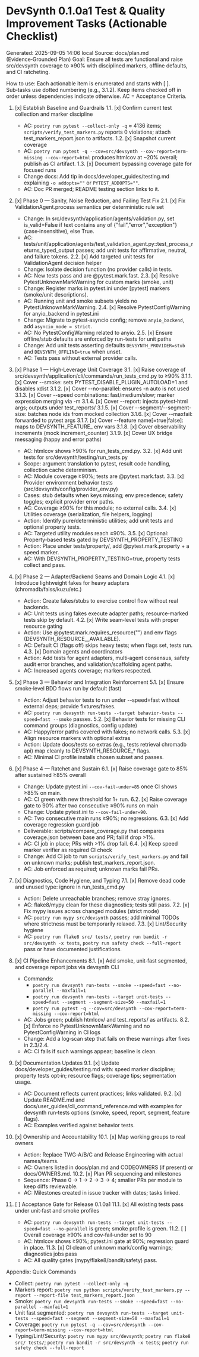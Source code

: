 # DevSynth 0.1.0a1 Test & Quality Improvement Tasks (Actionable Checklist)

Generated: 2025-09-05 14:06 local
Source: docs/plan.md (Evidence‑Grounded Plan)
Goal: Ensure all tests are functional and raise src/devsynth coverage to ≥90% with disciplined markers, offline defaults, and CI ratcheting.

How to use: Each actionable item is enumerated and starts with [ ]. Sub‑tasks use dotted numbering (e.g., 3.1.2). Keep items checked off in order unless dependencies indicate otherwise. AC = Acceptance Criteria.

1. [x] Establish Baseline and Guardrails
1.1. [x] Confirm current test collection and marker discipline
    - AC: `poetry run pytest --collect-only -q` ≈ 4136 items; `scripts/verify_test_markers.py` reports 0 violations; attach test_markers_report.json to artifacts.
1.2. [x] Snapshot current coverage
    - AC: `poetry run pytest -q --cov=src/devsynth --cov-report=term-missing --cov-report=html` produces htmlcov at ~20% overall; publish as CI artifact.
1.3. [x] Document bypassing coverage gate for focused runs
    - Change docs: Add tip in docs/developer_guides/testing.md explaining `-o addopts=""` or `PYTEST_ADDOPTS=""`.
    - AC: Doc PR merged; README testing section links to it.

2. [x] Phase 0 — Sanity, Noise Reduction, and Failing Test Fix
2.1. [x] Fix ValidationAgent.process semantics per deterministic rule set
    - Change: In src/devsynth/application/agents/validation.py, set is_valid=False if text contains any of {"fail","error","exception"} (case‑insensitive), else True.
    - AC: tests/unit/application/agents/test_validation_agent.py::test_process_returns_typed_output passes; add unit tests for affirmative, neutral, and failure tokens.
2.2. [x] Add targeted unit tests for ValidationAgent decision helper
    - Change: Isolate decision function (no provider calls) in tests.
    - AC: New tests pass and are @pytest.mark.fast.
2.3. [x] Resolve PytestUnknownMarkWarning for custom marks (smoke, unit)
    - Change: Register marks in pytest.ini under [pytest] markers (smoke/unit descriptions).
    - AC: Running unit and smoke subsets yields no PytestUnknownMarkWarning.
2.4. [x] Resolve PytestConfigWarning for anyio_backend in pytest.ini
    - Change: Migrate to pytest‑asyncio config; remove `anyio_backend`, add `asyncio_mode = strict`.
    - AC: No PytestConfigWarning related to anyio.
2.5. [x] Ensure offline/stub defaults are enforced by run-tests for unit paths
    - Change: Add unit tests asserting defaults `DEVSYNTH_PROVIDER=stub` and `DEVSYNTH_OFFLINE=true` when unset.
    - AC: Tests pass without external provider calls.

3. [x] Phase 1 — High‑Leverage Unit Coverage
3.1. [x] Raise coverage of src/devsynth/application/cli/commands/run_tests_cmd.py to ≥90%
3.1.1. [x] Cover --smoke: sets PYTEST_DISABLE_PLUGIN_AUTOLOAD=1 and disables xdist
3.1.2. [x] Cover --no-parallel: ensures -n auto is not used
3.1.3. [x] Cover --speed combinations: fast/medium/slow; marker expression merging via -m
3.1.4. [x] Cover --report: injects pytest‑html args; outputs under test_reports/
3.1.5. [x] Cover --segment/--segment-size: batches node ids from mocked collection
3.1.6. [x] Cover --maxfail: forwarded to pytest args
3.1.7. [x] Cover --feature name[=true|false]: maps to DEVSYNTH_FEATURE_<NAME> env vars
3.1.8. [x] Cover observability increments (mock increment_counter)
3.1.9. [x] Cover UX bridge messaging (happy and error paths)
    - AC: htmlcov shows ≥90% for run_tests_cmd.py.
3.2. [x] Add unit tests for src/devsynth/testing/run_tests.py
    - Scope: argument translation to pytest, result code handling, collection cache determinism.
    - AC: Module coverage ≥90%; tests are @pytest.mark.fast.
3.3. [x] Provider environment behavior tests (src/devsynth/config/provider_env.py)
    - Cases: stub defaults when keys missing; env precedence; safety toggles; explicit provider error paths.
    - AC: Coverage ≥90% for this module; no external calls.
3.4. [x] Utilities coverage (serialization, file helpers, logging)
    - Action: Identify pure/deterministic utilities; add unit tests and optional property tests.
    - AC: Targeted utility modules reach ≥90%.
3.5. [x] Optional: Property‑based tests gated by DEVSYNTH_PROPERTY_TESTING
    - Action: Place under tests/property/, add @pytest.mark.property + a speed marker.
    - AC: With DEVSYNTH_PROPERTY_TESTING=true, property tests collect and pass.

4. [x] Phase 2 — Adapter/Backend Seams and Domain Logic
4.1. [x] Introduce lightweight fakes for heavy adapters (chromadb/faiss/kuzu/etc.)
    - Action: Create fakes/stubs to exercise control flow without real backends.
    - AC: Unit tests using fakes execute adapter paths; resource‑marked tests skip by default.
4.2. [x] Write seam‑level tests with proper resource gating
    - Action: Use @pytest.mark.requires_resource("<NAME>") and env flags (DEVSYNTH_RESOURCE_<NAME>_AVAILABLE).
    - AC: Default CI (flags off) skips heavy tests; when flags set, tests run.
4.3. [x] Domain agents and coordinators
    - Action: Add tests for agent adapters, multi‑agent consensus, safety audit error branches, and validation/scaffolding agent paths.
    - AC: Increased agents coverage; markers respected.

5. [x] Phase 3 — Behavior and Integration Reinforcement
5.1. [x] Ensure smoke‑level BDD flows run by default (fast)
    - Action: Adjust behavior tests to run under --speed=fast without external deps; provide fixtures/fakes.
    - AC: `poetry run devsynth run-tests --target behavior-tests --speed=fast --smoke` passes.
5.2. [x] Behavior tests for missing CLI command groups (diagnostics, config update)
    - AC: Happy/error paths covered with fakes; no network calls.
5.3. [x] Align resource markers with optional extras
    - Action: Update docs/tests so extras (e.g., tests retrieval chromadb api) map cleanly to DEVSYNTH_RESOURCE_* flags.
    - AC: Minimal CI profile installs chosen subset and passes.

6. [x] Phase 4 — Ratchet and Sustain
6.1. [x] Raise coverage gate to 85% after sustained ≥85% overall
    - Change: Update pytest.ini `--cov-fail-under=85` once CI shows ≥85% on main.
    - AC: CI green with new threshold for 1+ run.
6.2. [x] Raise coverage gate to 90% after two consecutive ≥90% runs on main
    - Change: Update pytest.ini to `--cov-fail-under=90`.
    - AC: Two consecutive main runs ≥90%; no regressions.
6.3. [x] Add coverage regression guard job
    - Deliverable: scripts/compare_coverage.py that compares coverage.json between base and PR; fail if drop >1%.
    - AC: CI job in place; PRs with >1% drop fail.
6.4. [x] Keep speed marker verifier as required CI check
    - Change: Add CI job to run `scripts/verify_test_markers.py` and fail on unknown marks; publish test_markers_report.json.
    - AC: Job enforced as required; unknown marks fail PRs.

7. [x] Diagnostics, Code Hygiene, and Typing
7.1. [x] Remove dead code and unused type: ignore in run_tests_cmd.py
    - Action: Delete unreachable branches; remove stray ignores.
    - AC: flake8/mypy clean for these diagnostics; tests still pass.
7.2. [x] Fix mypy issues across changed modules (strict mode)
    - AC: `poetry run mypy src/devsynth` passes; add minimal TODOs where strictness must be temporarily relaxed.
7.3. [x] Lint/Security hygiene
    - AC: `poetry run flake8 src/ tests/`, `poetry run bandit -r src/devsynth -x tests`, `poetry run safety check --full-report` pass or have documented justifications.

8. [x] CI Pipeline Enhancements
8.1. [x] Add smoke, unit‑fast segmented, and coverage report jobs via devsynth CLI
    - Commands:
      - `poetry run devsynth run-tests --smoke --speed=fast --no-parallel --maxfail=1`
      - `poetry run devsynth run-tests --target unit-tests --speed=fast --segment --segment-size=50 --maxfail=1`
      - `poetry run pytest -q --cov=src/devsynth --cov-report=term-missing --cov-report=html`
    - AC: Jobs green; publish htmlcov/ and test_reports/ as artifacts.
8.2. [x] Enforce no PytestUnknownMarkWarning and no PytestConfigWarning in CI logs
    - Change: Add a log‑scan step that fails on these warnings after fixes in 2.3/2.4.
    - AC: CI fails if such warnings appear; baseline is clean.

9. [x] Documentation Updates
9.1. [x] Update docs/developer_guides/testing.md with: speed marker discipline; property tests opt‑in; resource flags; coverage tips; segmentation usage.
    - AC: Document reflects current practices; links validated.
9.2. [x] Update README.md and docs/user_guides/cli_command_reference.md with examples for devsynth run‑tests options (smoke, speed, report, segment, feature flags).
    - AC: Examples verified against behavior tests.

10. [x] Ownership and Accountability
10.1. [x] Map working groups to real owners
    - Action: Replace TWG‑A/B/C and Release Engineering with actual names/teams.
    - AC: Owners listed in docs/plan.md and CODEOWNERS (if present) or docs/OWNERS.md.
10.2. [x] Plan PR sequencing and milestones
    - Sequence: Phase 0 → 1 → 2 → 3 → 4; smaller PRs per module to keep diffs reviewable.
    - AC: Milestones created in issue tracker with dates; tasks linked.

11. [ ] Acceptance Gate for Release 0.1.0a1
11.1. [x] All existing tests pass under unit‑fast and smoke profiles
    - AC: `poetry run devsynth run-tests --target unit-tests --speed=fast --no-parallel` is green; smoke profile is green.
11.2. [ ] Overall coverage ≥90% and cov‑fail‑under set to 90
    - AC: htmlcov shows ≥90%; pytest.ini gate at 90%; regression guard in place.
11.3. [x] CI clean of unknown mark/config warnings; diagnostics jobs pass
    - AC: All quality gates (mypy/flake8/bandit/safety) pass.

Appendix: Quick Commands
- Collect: `poetry run pytest --collect-only -q`
- Markers report: `poetry run python scripts/verify_test_markers.py --report --report-file test_markers_report.json`
- Smoke: `poetry run devsynth run-tests --smoke --speed=fast --no-parallel --maxfail=1`
- Unit fast segmented: `poetry run devsynth run-tests --target unit-tests --speed=fast --segment --segment-size=50 --maxfail=1`
- Coverage: `poetry run pytest -q --cov=src/devsynth --cov-report=term-missing --cov-report=html`
- Typing/Lint/Security: `poetry run mypy src/devsynth`; `poetry run flake8 src/ tests/`; `poetry run bandit -r src/devsynth -x tests`; `poetry run safety check --full-report`
